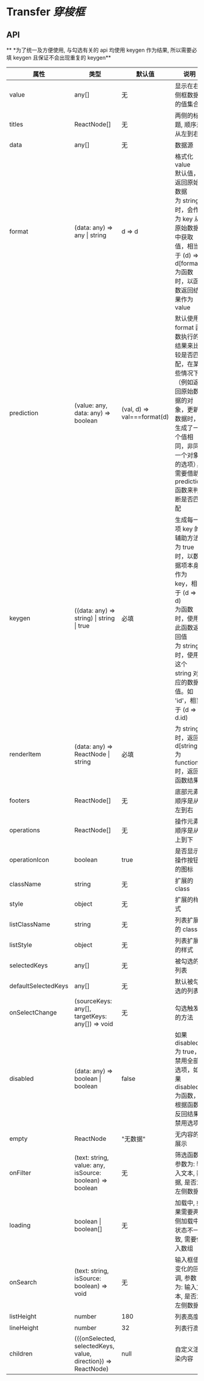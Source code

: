# Transfer _穿梭框_

<example />

## API

** \*为了统一及方便使用, 与勾选有关的 api 均使用 keygen 作为结果, 所以需要必填 keygen 且保证不会出现重复的 keygen**

| 属性                | 类型                                                          | 默认值                      | 说明                                                                                                                                                                                          | 版本  |
| ------------------- | ------------------------------------------------------------- | --------------------------- | --------------------------------------------------------------------------------------------------------------------------------------------------------------------------------------------- | ----- |
| value               | any[]                                                         | 无                          | 显示在右侧框数据的值集合                                                                                                                                                                      |       |
| titles              | ReactNode[]                                                   | 无                          | 两侧的标题, 顺序是从左到右                                                                                                                                                                    |       |
| data                | any[]                                                         | 无                          | 数据源                                                                                                                                                                                        |       |
| format              | (data: any) => any \| string                                  | d => d                      | 格式化 value<br />默认值，返回原始数据<br />为 string 时，会作为 key 从原始数据中获取值，相当于 (d) => d\[format\]<br /> 为函数时，以函数返回结果作为 value                                   |       |
| prediction          | (value: any, data: any) => boolean                            | (val, d) => val===format(d) | 默认使用 format 函数执行的结果来比较是否匹配，在某些情况下（例如返回原始数据的对象，更新数据时，生成了一个值相同，非同一个对象的选项），需要借助 prediction 函数来判断是否匹配                |       |
| keygen              | ((data: any) => string) \| string \| true                     | 必填                        | 生成每一项 key 的辅助方法<br />为 true 时，以数据项本身作为 key，相当于 (d => d)<br />为函数时，使用此函数返回值<br />为 string 时，使用这个 string 对应的数据值。如 'id'，相当于 (d => d.id) |       |
| renderItem          | (data: any) => ReactNode \| string                            | 必填                        | 为 string 时，返回 d\[string]<br />为 function 时，返回函数结果                                                                                                                               |       |
| footers             | ReactNode[]                                                   | 无                          | 底部元素, 顺序是从左到右                                                                                                                                                                      |       |
| operations          | ReactNode[]                                                   | 无                          | 操作元素, 顺序是从上到下                                                                                                                                                                      |       |
| operationIcon       | boolean                                                       | true                        | 是否显示操作按钮的图标                                                                                                                                                                        |       |
| className           | string                                                        | 无                          | 扩展的 class                                                                                                                                                                                  |       |
| style               | object                                                        | 无                          | 扩展的样式                                                                                                                                                                                    |       |
| listClassName       | string                                                        | 无                          | 列表扩展的 class                                                                                                                                                                              |       |
| listStyle           | object                                                        | 无                          | 列表扩展的样式                                                                                                                                                                                |       |
| selectedKeys        | any[]                                                         | 无                          | 被勾选的列表                                                                                                                                                                                  |       |
| defaultSelectedKeys | any[]                                                         | 无                          | 默认被勾选的列表                                                                                                                                                                              |       |
| onSelectChange      | (sourceKeys: any[], targetKeys: any[]) => void                | 无                          | 勾选触发的方法                                                                                                                                                                                |       |
| disabled            | (data: any) => boolean \| boolean                             | false                       | 如果 disabled 为 true，禁用全部选项，如果 disabled 为函数，根据函数反回结果禁用选项                                                                                                           |       |
| empty               | ReactNode                                                     | "无数据"                    | 无内容的展示                                                                                                                                                                                  |       |
| onFilter            | (text: string, value: any, isSource: boolean) => boolean      | 无                          | 筛选函数, 参数为: 输入文本, 数据, 是否为左侧数据                                                                                                                                              |       |
| loading             | boolean \| boolean[]                                          | 无                          | 加载中, 如果需要两侧加载中状态不一致, 需要传入数组                                                                                                                                            |       |
| onSearch            | (text: string, isSource: boolean) => void                     | 无                          | 输入框值变化的回调, 参数为: 输入文本, 是否为左侧数据                                                                                                                                          | 1.4.4 |
| listHeight          | number                                                        | 180                         | 列表高度                                                                                                                                                                                      |
| lineHeight          | number                                                        | 32                          | 列表行高                                                                                                                                                                                      |
| children            | (({onSelected, selectedKeys, value, direction}) => ReactNode) | null                        | 自定义渲染内容                                                                                                                                                                                |
